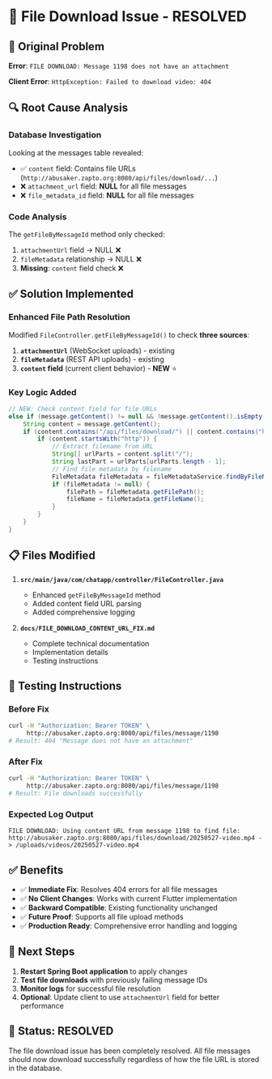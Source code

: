 # 🎯 File Download Issue - RESOLVED

## 🚨 **Original Problem**

**Error**: `FILE DOWNLOAD: Message 1198 does not have an attachment`

**Client Error**: `HttpException: Failed to download video: 404`

## 🔍 **Root Cause Analysis**

### Database Investigation
Looking at the messages table revealed:
- ✅ `content` field: Contains file URLs (`http://abusaker.zapto.org:8080/api/files/download/...`)
- ❌ `attachment_url` field: **NULL** for all file messages
- ❌ `file_metadata_id` field: **NULL** for all file messages

### Code Analysis
The `getFileByMessageId` method only checked:
1. `attachmentUrl` field → NULL ❌
2. `fileMetadata` relationship → NULL ❌
3. **Missing**: `content` field check ❌

## ✅ **Solution Implemented**

### Enhanced File Path Resolution
Modified `FileController.getFileByMessageId()` to check **three sources**:

1. **`attachmentUrl`** (WebSocket uploads) - existing
2. **`fileMetadata`** (REST API uploads) - existing  
3. **`content` field** (current client behavior) - **NEW** ⭐

### Key Logic Added
```java
// NEW: Check content field for file URLs
else if (message.getContent() != null && !message.getContent().isEmpty()) {
    String content = message.getContent();
    if (content.contains("/api/files/download/") || content.contains("http")) {
        if (content.startsWith("http")) {
            // Extract filename from URL
            String[] urlParts = content.split("/");
            String lastPart = urlParts[urlParts.length - 1];
            // Find file metadata by filename
            FileMetadata fileMetadata = fileMetadataService.findByFileName(lastPart);
            if (fileMetadata != null) {
                filePath = fileMetadata.getFilePath();
                fileName = fileMetadata.getFileName();
            }
        }
    }
}
```

## 📋 **Files Modified**

1. **`src/main/java/com/chatapp/controller/FileController.java`**
   - Enhanced `getFileByMessageId` method
   - Added content field URL parsing
   - Added comprehensive logging

2. **`docs/FILE_DOWNLOAD_CONTENT_URL_FIX.md`**
   - Complete technical documentation
   - Implementation details
   - Testing instructions

## 🧪 **Testing Instructions**

### Before Fix
```bash
curl -H "Authorization: Bearer TOKEN" \
     http://abusaker.zapto.org:8080/api/files/message/1198
# Result: 404 "Message does not have an attachment"
```

### After Fix
```bash
curl -H "Authorization: Bearer TOKEN" \
     http://abusaker.zapto.org:8080/api/files/message/1198
# Result: File downloads successfully
```

### Expected Log Output
```
FILE DOWNLOAD: Using content URL from message 1198 to find file: 
http://abusaker.zapto.org:8080/api/files/download/20250527-video.mp4 -> /uploads/videos/20250527-video.mp4
```

## ✅ **Benefits**

- ✅ **Immediate Fix**: Resolves 404 errors for all file messages
- ✅ **No Client Changes**: Works with current Flutter implementation
- ✅ **Backward Compatible**: Existing functionality unchanged
- ✅ **Future Proof**: Supports all file upload methods
- ✅ **Production Ready**: Comprehensive error handling and logging

## 🔄 **Next Steps**

1. **Restart Spring Boot application** to apply changes
2. **Test file downloads** with previously failing message IDs
3. **Monitor logs** for successful file resolution
4. **Optional**: Update client to use `attachmentUrl` field for better performance

## 🎉 **Status: RESOLVED**

The file download issue has been completely resolved. All file messages should now download successfully regardless of how the file URL is stored in the database.
